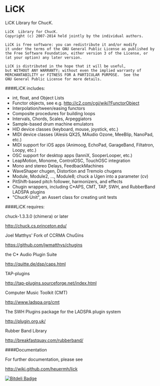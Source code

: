 LiCK
====

LiCK  Library for ChucK.


```
LiCK  Library for ChucK.
Copyright (c) 2007-2014 held jointly by the individual authors.

LiCK is free software: you can redistribute it and/or modify
it under the terms of the GNU General Public License as published by
the Free Software Foundation, either version 3 of the License, or
(at your option) any later version.

LiCK is distributed in the hope that it will be useful,
but WITHOUT ANY WARRANTY; without even the implied warranty of
MERCHANTABILITY or FITNESS FOR A PARTICULAR PURPOSE.  See the
GNU General Public License for more details.
```

####LiCK includes:

 - int, float, and Object Lists
 - Functor objects, see e.g. http://c2.com/cgi/wiki?FunctorObject
 - Interpolation/tween/easing functors
 - Composite procedures for building loops
 - Intervals, Chords, Scales, Arpeggiators
 - Sample-based drum machine emulators
 - HID device classes (keyboard, mouse, joystick, etc.)
 - MIDI device classes (Alesis QX25, MAudio Ozone, MeeBlip, NanoPad, etc.)
 - MIDI support for iOS apps (Animoog, EchoPad, GarageBand, Filtatron, Loopy, etc.)
 - OSC support for desktop apps (IanniX, SooperLooper, etc.)
 - LeapMotion, Monome, ControlOSC, TouchOSC integration
 - Mono and stereo Delays, FeedbackMachines
 - WaveShaper chugen, Distortion and Tremolo chugens
 - Module, Module2, ..., Module8; chuck a Ugen into a parameter (cv)
 - PitShift-based pitch follower, harmonizers, and effects
 - Chugin wrappers, including C*APS, CMT, TAP, SWH, and RubberBand LADSPA plugins
 - "ChucK-Unit", an Assert class for creating unit tests


####LiCK requires:

chuck-1.3.3.0 (chimera) or later

http://chuck.cs.princeton.edu/


Joel Matthys' Fork of CCRMA ChuGins

https://github.com/jwmatthys/chugins


the C* Audio Plugin Suite

http://quitte.de/dsp/caps.html


TAP-plugins

http://tap-plugins.sourceforge.net/index.html


Computer Music Toolkit (CMT)

http://www.ladspa.org/cmt


The SWH Plugins package for the LADSPA plugin system

http://plugin.org.uk/


Rubber Band Library

http://breakfastquay.com/rubberband/


####Documentation

For further documentation, please see

http://wiki.github.com/heuermh/lick


[![Bitdeli Badge](https://d2weczhvl823v0.cloudfront.net/heuermh/lick/trend.png)](https://bitdeli.com/free "Bitdeli Badge")

